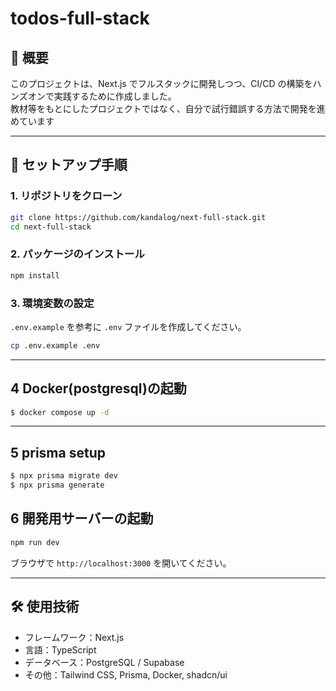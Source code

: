 # todos-full-stack

## 📝 概要

このプロジェクトは、Next.js でフルスタックに開発しつつ、CI/CD の構築をハンズオンで実践するために作成しました。  
教材等をもとにしたプロジェクトではなく、自分で試行錯誤する方法で開発を進めています

---

## 🚀 セットアップ手順

### 1. リポジトリをクローン

```bash
git clone https://github.com/kandalog/next-full-stack.git
cd next-full-stack
```

### 2. パッケージのインストール

```bash
npm install
```

### 3. 環境変数の設定

`.env.example` を参考に `.env` ファイルを作成してください。

```bash
cp .env.example .env
```

---

## 4 Docker(postgresql)の起動

```bash
$ docker compose up -d
```

---

## 5 prisma setup

```bash
$ npx prisma migrate dev
$ npx prisma generate
```

## 6 開発用サーバーの起動

```bash
npm run dev
```

ブラウザで `http://localhost:3000` を開いてください。

---

## 🛠 使用技術

- フレームワーク：Next.js
- 言語：TypeScript
- データベース：PostgreSQL / Supabase
- その他：Tailwind CSS, Prisma, Docker, shadcn/ui
